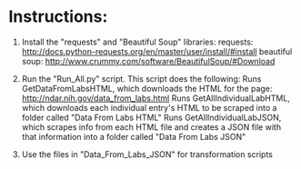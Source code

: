 # Instructions:
  1. Install the "requests" and "Beautiful Soup" libraries:
      requests: http://docs.python-requests.org/en/master/user/install/#install
      beautiful soup: http://www.crummy.com/software/BeautifulSoup/#Download
  
  2. Run the "Run_All.py" script.
    This script does the following:
      Runs GetDataFromLabsHTML, which downloads the HTML for the page: http://ndar.nih.gov/data_from_labs.html
      Runs GetAllIndividualLabHTML, which downloads each individual entry's HTML to be scraped into a folder called "Data From Labs HTML"
      Runs GetAllIndividualLabJSON, which scrapes info from each HTML file and creates a JSON file with that information into a folder called "Data From Labs JSON"
      
  3. Use the files in "Data_From_Labs_JSON" for transformation scripts
